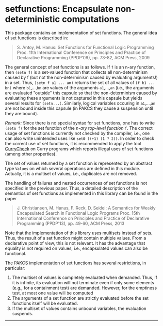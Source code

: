 setfunctions: Encapsulate non-deterministic computations
========================================================

This package contains an implementation of set functions.
The general idea of set functions is described in:

> S. Antoy, M. Hanus: Set Functions for Functional Logic Programming
> Proc. 11th International Conference on Principles and Practice
> of Declarative Programming (PPDP'09), pp. 73-82, ACM Press, 2009

The general concept of set functions is as follows.
If `f` is an n-ary function, then `(setn f)` is a set-valued
function that collects all non-determinism caused by f (but not
the non-determinism caused by evaluating arguments!) in a set.
Thus, `(setn f a1 ... an)` returns the set of all
values of `(f b1 ... bn)` where `b1`,...,`bn` are values
of the arguments `a1`,...,`an` (i.e., the arguments are
evaluated "outside" this capsule so that the non-determinism
caused by evaluating these arguments is not captured in this capsule
but yields several results for `(setn...)`.
Similarly, logical variables occuring in `a1`,...,`an` are not bound
inside this capsule (in PAKCS they cause a suspension until
they are bound).

*Remark:*
Since there is no special syntax for set functions,
one has to write `(setn f)` for the set function of the
_n-ary top-level function_ `f`.
The correct usage of set functions is currently not checked by
the compiler, i.e., one can also write unintended uses
like `set0 ((+1) (1 ? 2))`.
In order to check the correct use of set functions,
it is recommended to apply the tool
[CurryCheck](https://cpm.curry-lang.org/pkgs/currycheck.html)
on Curry programs which reports illegal uses of set functions
(among other properties).

The set of values returned by a set function is represented
by an abstract type `Values` on which several operations are
defined in this module. Actually, it is a multiset of values,
i.e., duplicates are not removed.

The handling of failures and nested occurrences of set functions
is not specified in the previous paper. Thus, a detailed description
of the semantics of set functions as implemented in this library
can be found in the paper

> J. Christiansen, M. Hanus, F. Reck, D. Seidel:
> A Semantics for Weakly Encapsulated Search in Functional Logic Programs
> Proc. 15th International Conference on Principles and Practice
> of Declarative Programming (PPDP'13), pp. 49-60, ACM Press, 2013

Note that the implementation of this library uses multisets
instead of sets. Thus, the result of a set function might
contain multiple values. From a declarative point of view,
this is not relevant. It has the advantage that equality
is not required on values, i.e., encapsulated values can also
be functional.

The PAKCS implementation of set functions has several restrictions,
in particular:

1. The multiset of values is completely evaluated when demanded.
   Thus, if it is infinite, its evaluation will not terminate
   even if only some elements (e.g., for a containment test)
   are demanded. However, for the emptiness test, at most one
   value will be computed
2. The arguments of a set function are strictly evaluated before
   the set functions itself will be evaluated.
3. If the multiset of values contains unbound variables,
   the evaluation suspends.

--------------------------------------------------------------------------
